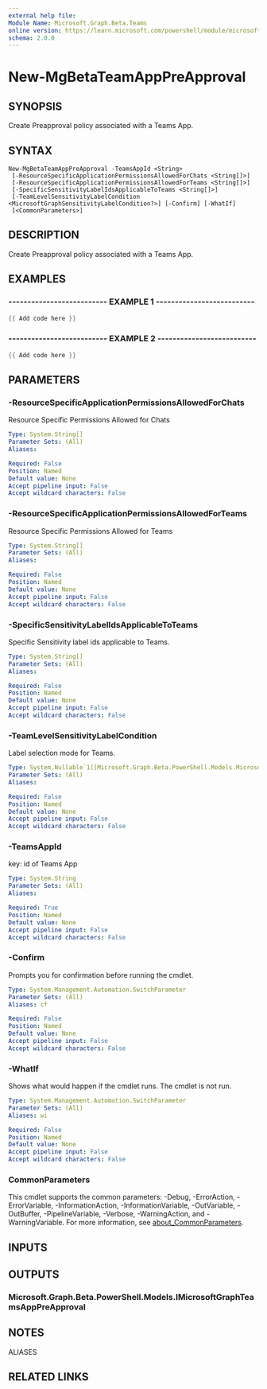```yaml
---
external help file:
Module Name: Microsoft.Graph.Beta.Teams
online version: https://learn.microsoft.com/powershell/module/microsoft.graph.beta.teams/new-mgbetateamapppreapproval
schema: 2.0.0
---
```


# New-MgBetaTeamAppPreApproval

## SYNOPSIS
Create Preapproval policy associated with a Teams App.

## SYNTAX

```
New-MgBetaTeamAppPreApproval -TeamsAppId <String>
 [-ResourceSpecificApplicationPermissionsAllowedForChats <String[]>]
 [-ResourceSpecificApplicationPermissionsAllowedForTeams <String[]>]
 [-SpecificSensitivityLabelIdsApplicableToTeams <String[]>]
 [-TeamLevelSensitivityLabelCondition <MicrosoftGraphSensitivityLabelCondition?>] [-Confirm] [-WhatIf]
 [<CommonParameters>]
```

## DESCRIPTION
Create Preapproval policy associated with a Teams App.

## EXAMPLES

### -------------------------- EXAMPLE 1 --------------------------
```powershell
{{ Add code here }}
```



### -------------------------- EXAMPLE 2 --------------------------
```powershell
{{ Add code here }}
```



## PARAMETERS

### -ResourceSpecificApplicationPermissionsAllowedForChats
Resource Specific Permissions Allowed for Chats

```yaml
Type: System.String[]
Parameter Sets: (All)
Aliases:

Required: False
Position: Named
Default value: None
Accept pipeline input: False
Accept wildcard characters: False
```

### -ResourceSpecificApplicationPermissionsAllowedForTeams
Resource Specific Permissions Allowed for Teams

```yaml
Type: System.String[]
Parameter Sets: (All)
Aliases:

Required: False
Position: Named
Default value: None
Accept pipeline input: False
Accept wildcard characters: False
```

### -SpecificSensitivityLabelIdsApplicableToTeams
Specific Sensitivity label ids applicable to Teams.

```yaml
Type: System.String[]
Parameter Sets: (All)
Aliases:

Required: False
Position: Named
Default value: None
Accept pipeline input: False
Accept wildcard characters: False
```

### -TeamLevelSensitivityLabelCondition
Label selection mode for Teams.

```yaml
Type: System.Nullable`1[[Microsoft.Graph.Beta.PowerShell.Models.MicrosoftGraphSensitivityLabelCondition, Microsoft.Graph.Beta.Teams.private, Version=2.0.0.0, Culture=neutral, PublicKeyToken=31bf3856ad364e35]]
Parameter Sets: (All)
Aliases:

Required: False
Position: Named
Default value: None
Accept pipeline input: False
Accept wildcard characters: False
```

### -TeamsAppId
key: id of Teams App

```yaml
Type: System.String
Parameter Sets: (All)
Aliases:

Required: True
Position: Named
Default value: None
Accept pipeline input: False
Accept wildcard characters: False
```

### -Confirm
Prompts you for confirmation before running the cmdlet.

```yaml
Type: System.Management.Automation.SwitchParameter
Parameter Sets: (All)
Aliases: cf

Required: False
Position: Named
Default value: None
Accept pipeline input: False
Accept wildcard characters: False
```

### -WhatIf
Shows what would happen if the cmdlet runs.
The cmdlet is not run.

```yaml
Type: System.Management.Automation.SwitchParameter
Parameter Sets: (All)
Aliases: wi

Required: False
Position: Named
Default value: None
Accept pipeline input: False
Accept wildcard characters: False
```

### CommonParameters
This cmdlet supports the common parameters: -Debug, -ErrorAction, -ErrorVariable, -InformationAction, -InformationVariable, -OutVariable, -OutBuffer, -PipelineVariable, -Verbose, -WarningAction, and -WarningVariable. For more information, see [about_CommonParameters](http://go.microsoft.com/fwlink/?LinkID=113216).

## INPUTS

## OUTPUTS

### Microsoft.Graph.Beta.PowerShell.Models.IMicrosoftGraphTeamsAppPreApproval

## NOTES

ALIASES

## RELATED LINKS

